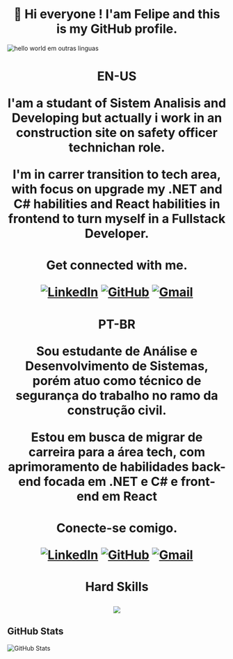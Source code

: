<h1 align="center"> 
  👋 Hi everyone ! I'am Felipe and this is my GitHub profile.
</h1>

![hello world em outras linguas](https://user-images.githubusercontent.com/74038190/226190894-18e959ba-d458-4a94-ac44-790190f2a947.gif)


<h1 align="center">
  EN-US


I'am a studant of Sistem Analisis and Developing but actually i work in an construction site on safety officer technichan role.

I'm in carrer transition to tech area, with focus on upgrade my .NET and C# habilities and React habilities in frontend to turn myself in a Fullstack Developer.

<H1 ALIGN="CENTER">
  Get connected with me.

[![LinkedIn](https://img.shields.io/badge/LinkedIn-0077B5?style=for-the-badge&logo=linkedin&logoColor=white)](https://www.linkedin.com/in/felipedomingospaes/) [![GitHub](https://img.shields.io/badge/GitHub-100000?style=for-the-badge&logo=github&logoColor=white)](https://github.com/felipedpb) [![Gmail](https://img.shields.io/badge/Gmail-333333?style=for-the-badge&logo=gmail&logoColor=red)](mailto:felipedpb0607@gmail.com)

<h1 align="center">
  PT-BR


Sou estudante de Análise e Desenvolvimento de Sistemas, porém atuo como técnico de segurança do trabalho no ramo da construção civil.

Estou em busca de migrar de carreira para a área tech, com aprimoramento de habilidades back-end focada em .NET e C# e front-end em React

<h1 align="center">

Conecte-se comigo.

[![LinkedIn](https://img.shields.io/badge/LinkedIn-0077B5?style=for-the-badge&logo=linkedin&logoColor=white)](https://www.linkedin.com/in/felipedomingospaes/) [![GitHub](https://img.shields.io/badge/GitHub-100000?style=for-the-badge&logo=github&logoColor=white)](https://github.com/felipedpb) [![Gmail](https://img.shields.io/badge/Gmail-333333?style=for-the-badge&logo=gmail&logoColor=red)](mailto:felipedpb0607@gmail.com)

<H1 ALIGN="CENTER">
 Hard Skills



<p align="center">
  <a href="https://skillicons.dev">
    <img src="https://skillicons.dev/icons?i=cs,dotnet,react,azure,git,github,vscode" />
  </a>
</p>

## GitHub Stats

![GitHub Stats](https://github-readme-stats.vercel.app/api?username=felipedpb&theme=transparent&bg_color=000&border_color=30A3DC&show_icons=true&icon_color=30A3DC&title_color=E94D5F&text_color=FFF)
